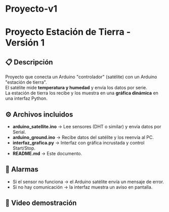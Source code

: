 # Proyecto-v1

# Proyecto Estación de Tierra - Versión 1

## 📋 Descripción
Proyecto que conecta un Arduino "controlador" (satélite) con un Arduino "estación de tierra".  
El satélite mide **temperatura y humedad** y envía los datos por serie.  
La estación de tierra los recibe y los muestra en una **gráfica dinámica** en una interfaz Python.

## ⚙️ Archivos incluidos
- **arduino_satellite.ino** → Lee sensores (DHT o similar) y envía datos por Serial.
- **arduino_ground.ino** → Recibe datos del satélite y los reenvía al PC.
- **interfaz_grafica.py** → Interfaz con gráfica incrustada y control Start/Stop.
- **README.md** → Este documento.

## 🚨 Alarmas
- Si el sensor no funciona → el Arduino satélite envía un mensaje de error.
- Si no hay comunicación → la interfaz muestra un aviso en pantalla.

## 🧪 Video demostración


